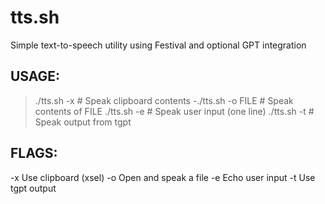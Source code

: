# tts.sh
Simple text-to-speech utility using Festival and optional GPT integration

## USAGE:
> ./tts.sh -x           # Speak clipboard contents
-./tts.sh -o FILE      # Speak contents of FILE
  ./tts.sh -e           # Speak user input (one line)
  ./tts.sh -t           # Speak output from tgpt

## FLAGS:
  -x    Use clipboard (xsel)
  -o    Open and speak a file
  -e    Echo user input
  -t    Use tgpt output
